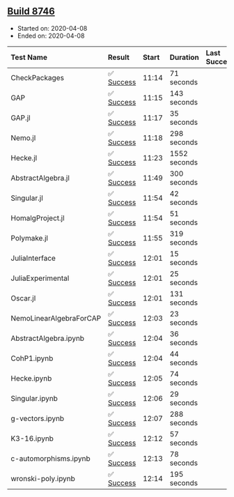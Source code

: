 ## [Build 8746](https://oscarci.mathematik.uni-kl.de/job/oscar/8746/)

* Started on: 2020-04-08
* Ended on: 2020-04-08

| Test Name    | Result | Start | Duration | Last Success | First Failure |
|:-------------|:-------|:------|:---------|:-------------|:--------------|
| CheckPackages | ✅ [Success](https://oscarci.mathematik.uni-kl.de/job/oscar/8746/artifact/logs/build-8746/CheckPackages.log) | 11:14 | 71 seconds |  |  |
| GAP | ✅ [Success](https://oscarci.mathematik.uni-kl.de/job/oscar/8746/artifact/logs/build-8746/GAP.log) | 11:15 | 143 seconds |  |  |
| GAP.jl | ✅ [Success](https://oscarci.mathematik.uni-kl.de/job/oscar/8746/artifact/logs/build-8746/GAP.jl.log) | 11:17 | 35 seconds |  |  |
| Nemo.jl | ✅ [Success](https://oscarci.mathematik.uni-kl.de/job/oscar/8746/artifact/logs/build-8746/Nemo.jl.log) | 11:18 | 298 seconds |  |  |
| Hecke.jl | ✅ [Success](https://oscarci.mathematik.uni-kl.de/job/oscar/8746/artifact/logs/build-8746/Hecke.jl.log) | 11:23 | 1552 seconds |  |  |
| AbstractAlgebra.jl | ✅ [Success](https://oscarci.mathematik.uni-kl.de/job/oscar/8746/artifact/logs/build-8746/AbstractAlgebra.jl.log) | 11:49 | 300 seconds |  |  |
| Singular.jl | ✅ [Success](https://oscarci.mathematik.uni-kl.de/job/oscar/8746/artifact/logs/build-8746/Singular.jl.log) | 11:54 | 42 seconds |  |  |
| HomalgProject.jl | ✅ [Success](https://oscarci.mathematik.uni-kl.de/job/oscar/8746/artifact/logs/build-8746/HomalgProject.jl.log) | 11:54 | 51 seconds |  |  |
| Polymake.jl | ✅ [Success](https://oscarci.mathematik.uni-kl.de/job/oscar/8746/artifact/logs/build-8746/Polymake.jl.log) | 11:55 | 319 seconds |  |  |
| JuliaInterface | ✅ [Success](https://oscarci.mathematik.uni-kl.de/job/oscar/8746/artifact/logs/build-8746/JuliaInterface.log) | 12:01 | 15 seconds |  |  |
| JuliaExperimental | ✅ [Success](https://oscarci.mathematik.uni-kl.de/job/oscar/8746/artifact/logs/build-8746/JuliaExperimental.log) | 12:01 | 25 seconds |  |  |
| Oscar.jl | ✅ [Success](https://oscarci.mathematik.uni-kl.de/job/oscar/8746/artifact/logs/build-8746/Oscar.jl.log) | 12:01 | 131 seconds |  |  |
| NemoLinearAlgebraForCAP | ✅ [Success](https://oscarci.mathematik.uni-kl.de/job/oscar/8746/artifact/logs/build-8746/NemoLinearAlgebraForCAP.log) | 12:03 | 23 seconds |  |  |
| AbstractAlgebra.ipynb | ✅ [Success](https://oscarci.mathematik.uni-kl.de/job/oscar/8746/artifact/logs/build-8746/AbstractAlgebra.ipynb.log) | 12:04 | 36 seconds |  |  |
| CohP1.ipynb | ✅ [Success](https://oscarci.mathematik.uni-kl.de/job/oscar/8746/artifact/logs/build-8746/CohP1.ipynb.log) | 12:04 | 44 seconds |  |  |
| Hecke.ipynb | ✅ [Success](https://oscarci.mathematik.uni-kl.de/job/oscar/8746/artifact/logs/build-8746/Hecke.ipynb.log) | 12:05 | 74 seconds |  |  |
| Singular.ipynb | ✅ [Success](https://oscarci.mathematik.uni-kl.de/job/oscar/8746/artifact/logs/build-8746/Singular.ipynb.log) | 12:06 | 29 seconds |  |  |
| g-vectors.ipynb | ✅ [Success](https://oscarci.mathematik.uni-kl.de/job/oscar/8746/artifact/logs/build-8746/g-vectors.ipynb.log) | 12:07 | 288 seconds |  |  |
| K3-16.ipynb | ✅ [Success](https://oscarci.mathematik.uni-kl.de/job/oscar/8746/artifact/logs/build-8746/K3-16.ipynb.log) | 12:12 | 57 seconds |  |  |
| c-automorphisms.ipynb | ✅ [Success](https://oscarci.mathematik.uni-kl.de/job/oscar/8746/artifact/logs/build-8746/c-automorphisms.ipynb.log) | 12:13 | 78 seconds |  |  |
| wronski-poly.ipynb | ✅ [Success](https://oscarci.mathematik.uni-kl.de/job/oscar/8746/artifact/logs/build-8746/wronski-poly.ipynb.log) | 12:14 | 195 seconds |  |  |
